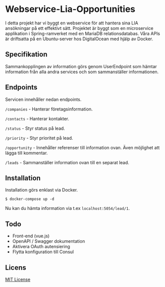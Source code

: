 

# Webservice-Lia-Opportunities

I detta projekt har vi byggt en webservice för att hantera sina LIA ansökningar på ett effektivt sätt.
Projektet är byggt som en microservice applikation i Spring-ramverket med en MariaDB relationsdatabas. Våra APIs är driftsatta på en Ubuntu-server hos DigitalOcean med hjälp av Docker.




## Specifikation

Sammankopplingen av information görs genom UserEndpoint som hämtar information från alla andra
services och som sammanställer informationen. 



## Endpoints

Servicen innehåller nedan endpoints.

`/companies` - Hanterar företagsinformation.

`/contacts` - Hanterar kontakter.

`/status` - Styr status på lead.

`/priority` - Styr prioritet på lead.

`/opportunity` - Innehåller referenser till information ovan. Även möjlighet att lägga till kommentar.

`/leads` - Sammanställer information ovan till en separat lead.



## Installation

Installation görs enklast via Docker. 

```
$ docker-compose up -d
```

Nu kan du hämta information via t.ex `localhost:5054/lead/1`.



## Todo

- Front-end (vue.js)
- OpenAPI / Swagger dokumentation
- Aktivera OAuth autensiering
- Flytta konfiguration till Consul



## Licens

[MIT License](https://opensource.org/licenses/MIT)



